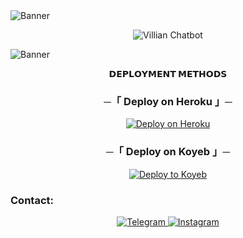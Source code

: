 <img src="https://user-images.githubusercontent.com/73097560/115834477-dbab4500-a447-11eb-908a-139a6edaec5c.gif" alt="Banner">
<p align="center">
    <img src="https://files.catbox.moe/0kpdw9.jpg" alt="Villian Chatbot">
</p>
<img src="https://user-images.githubusercontent.com/73097560/115834477-dbab4500-a447-11eb-908a-139a6edaec5c.gif" alt="Banner">

<p align="center"><b>𝗗𝗘𝗣𝗟𝗢𝗬𝗠𝗘𝗡𝗧 𝗠𝗘𝗧𝗛𝗢𝗗𝗦</b></p>

<h3 align="center">
    ─「 Deploy on Heroku 」─
</h3>

<p align="center">
    <a href="https://dashboard.heroku.com/new?template=https://github.com/villian26/VILLIAN-CHATBOT">
        <img src="https://img.shields.io/badge/Deploy%20On%20Heroku-green?style=for-the-badge&logo=heroku" alt="Deploy on Heroku">
    </a>
</p>

<h3 align="center">
    ─「 Deploy on Koyeb 」─
</h3>

<p align="center">
    <a href="https://app.koyeb.com/deploy?name=king-chatbot&type=git&repository=amritraj78%2FKING-CHATBOT&branch=master&builder=dockerfile&env%5BBOT_TOKEN%5D=8028387678%3AAAFwWB7br7Ifcg7R9SxflazeEnbqZ_9DhcY&env%5BMONGO_URL%5D=mongodb%2Bsrv%3A%2F%2Famrit%3AAmrit2627%40cluster0.tfbuw.mongodb.net%2F%3FretryWrites%3Dtrue%26w%3Dmajority%26appName%3DCluster0&env%5BOWNER_ID%5D=7745014754&ports=8000%3Bhttp%3B%2F">
        <img src="https://www.koyeb.com/static/images/deploy/button.svg" alt="Deploy to Koyeb">
    </a>
</p>

### Contact:
<p align="center">
    <a href="https://t.me/ll_BRANDED_ll">
        <img title="Telegram" src="https://img.shields.io/badge/Telegram-%23000000.svg?&style=for-the-badge&logo=telegram&logoColor=61DAFB" alt="Telegram">
    </a>
    <a href="https://instagram.com/amrit_raj.9">
        <img title="Instagram" src="https://img.shields.io/badge/instagram-%23E4405F.svg?&style=for-the-badge&logo=instagram&logoColor=white" alt="Instagram">
    </a>
</p>
